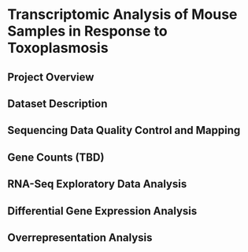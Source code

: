 # Transcriptomic Analysis of Mouse Samples in Response to Toxoplasmosis

## Project Overview

## Dataset Description

## Sequencing Data Quality Control and Mapping 

## Gene Counts (TBD)

## RNA-Seq Exploratory Data Analysis

## Differential Gene Expression Analysis

## Overrepresentation Analysis


